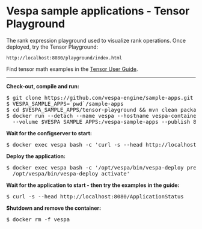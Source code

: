 <!-- Copyright 2017 Yahoo Holdings. Licensed under the terms of the Apache 2.0 license. See LICENSE in the project root. -->
# Vespa sample applications - Tensor Playground

The rank expression playground used to visualize rank operations.
Once deployed, try the Tensor Playground:

    http://localhost:8080/playground/index.html

Find tensor math examples in the [Tensor User Guide](https://docs.vespa.ai/en/tensor-user-guide.html#tensor-examples).

<hr/>

**Check-out, compile and run:**
<pre data-test="exec">
$ git clone https://github.com/vespa-engine/sample-apps.git
$ VESPA_SAMPLE_APPS=`pwd`/sample-apps
$ cd $VESPA_SAMPLE_APPS/tensor-playground &amp;&amp; mvn clean package
$ docker run --detach --name vespa --hostname vespa-container --privileged \
  --volume $VESPA_SAMPLE_APPS:/vespa-sample-apps --publish 8080:8080 vespaengine/vespa
</pre>
**Wait for the configserver to start:**
<pre data-test="exec" data-test-wait-for="200 OK">
$ docker exec vespa bash -c 'curl -s --head http://localhost:19071/ApplicationStatus'
</pre>
**Deploy the application:**
<pre data-test="exec">
$ docker exec vespa bash -c '/opt/vespa/bin/vespa-deploy prepare /vespa-sample-apps/tensor-playground/target/application.zip && \
  /opt/vespa/bin/vespa-deploy activate'
</pre>
**Wait for the application to start - then try the examples in the guide:**
<pre data-test="exec" data-test-wait-for="200 OK">
$ curl -s --head http://localhost:8080/ApplicationStatus
</pre>
**Shutdown and remove the container:**
<pre data-test="after">
$ docker rm -f vespa
</pre>
